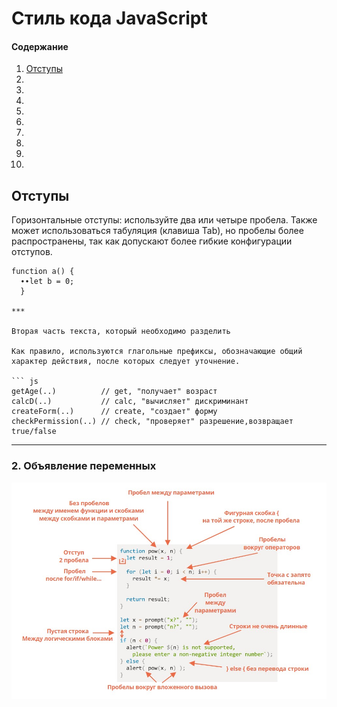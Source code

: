 # Стиль кода JavaScript
#### Содержание ####
1. [Отступы](#Отступы)
2. [](#)
3. [](#)
4. [](#)
5. [](#)
6. [](#)
7. [](#)
8. [](#)
9. [](#)
10. [](#)


##  Отступы ##


Горизонтальные отступы: используйте два или четыре пробела. Также может использоваться табуляция (клавиша Tab), но пробелы более распространены, так как допускают более гибкие конфигурации отступов.  
```
function а() {
  ∙∙let b = 0;
  }
  
***

Вторая часть текста, который необходимо разделить

Как правило, используются глагольные префиксы, обозначающие общий характер действия, после которых следует уточнение.

``` js
getAge(..)          // get, "получает" возраст
calcD(..)           // calc, "вычисляет" дискриминант
createForm(..)      // create, "создает" форму
checkPermission(..) // check, "проверяет" разрешение,возвращает true/false
``` 

---------------------

###  <a name="variable-declaration">2. Объявление переменных</a>


![Шпаргалка с правилами синтаксиса](/img.jpg)

